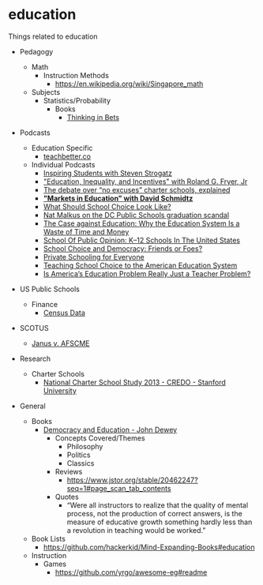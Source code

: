 # education
Things related to education

* Pedagogy
  * Math
    * Instruction Methods
      * https://en.wikipedia.org/wiki/Singapore_math
  * Subjects
    * Statistics/Probability
      * Books
        * [Thinking in Bets](https://www.goodreads.com/book/show/35957157-thinking-in-bets)
* Podcasts
	* Education Specific
	  * [teachbetter.co](http://teachbetter.co)
	* Individual Podcasts
	  * [Inspiring Students with Steven Strogatz](http://teachbetter.co/blog/2017/01/02/tbp-episode-45/)
	  * ["Education, Inequality, and Incentives" with Roland G. Fryer, Jr](https://soundcloud.com/hayekprogrampodcast/education-inequality-and-incentives-with-roland-g-fryer-jr)
	  * [The debate over “no excuses” charter schools, explained](https://art19.com/shows/the-weeds/episodes/4974e21a-e6aa-474a-909f-17e70401ae1e/)
	  * **["Markets in Education" with David Schmidtz](https://soundcloud.com/hayekprogrampodcast/markets-in-education-with-david-schmidtz)**
	  * [What Should School Choice Look Like?](https://cdn.cato.org/archive-2018/cpfa-04-19-18.mp3)
	  * [Nat Malkus on the DC Public Schools graduation scandal](http://www.aei.org/multimedia/banter-311-nat-malkus-on-the-dc-public-schools-graduation-scandal/)
	  * [The Case against Education: Why the Education System Is a Waste of Time and Money](https://cdn.cato.org/archive-2018/cbfa-01-31-18.mp3)
	  * [School Of Public Opinion: K–12 Schools In The United States](https://soundcloud.com/hoover-institution/school-of-public-opinion-k-12)
	  * [School Choice and Democracy: Friends or Foes?](https://cdn.cato.org/archive-2017/cpfa-07-26-17.mp3)
	  * [Private Schooling for Everyone](https://www.libertarianism.org/media/free-thoughts/private-schooling-everyone)
	  * [Teaching School Choice to the American Education System](https://www.libertarianism.org/media/free-thoughts/teaching-school-choice-american-education-system)
	  * [Is America’s Education Problem Really Just a Teacher Problem?](http://freakonomics.com/podcast/is-americas-education-problem-really-just-a-teacher-problem-a-new-freakonomics-radio-podcast/)

      
* US Public Schools      
  * Finance
    * [Census Data](https://www.census.gov/programs-surveys/school-finances.html)
* SCOTUS
  * [Janus v. AFSCME](https://en.wikipedia.org/wiki/Janus_v._AFSCME)
* Research
  * Charter Schools
    * [National Charter School Study 2013 - CREDO - Stanford University](http://credo.stanford.edu/documents/NCSS%202013%20Final%20Draft.pdf)
* General
  * Books
     * [Democracy and Education - John Dewey](https://www.gutenberg.org/files/852/852-h/852-h.htm)
	   * Concepts Covered/Themes
	     * Philosophy
		 * Politics
		 * Classics
       * Reviews
	     * https://www.jstor.org/stable/20462247?seq=1#page_scan_tab_contents
	   * Quotes
	     * “Were all instructors to realize that the quality of mental process, not the production of correct answers, is the measure of educative growth something hardly less than a revolution in teaching would be worked.” 
  * Book Lists
    * https://github.com/hackerkid/Mind-Expanding-Books#education
  * Instruction
    * Games
	  * https://github.com/yrgo/awesome-eg#readme
  
